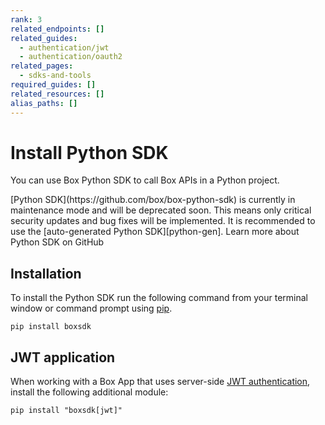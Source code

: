 ```yaml
---
rank: 3
related_endpoints: []
related_guides:
  - authentication/jwt
  - authentication/oauth2
related_pages:
  - sdks-and-tools
required_guides: []
related_resources: []
alias_paths: []
---
```


# Install Python SDK

You can use Box Python SDK to call Box APIs in a Python project.

<Message type='notice'>
 [Python SDK](https://github.com/box/box-python-sdk)
 is currently in maintenance mode and will be deprecated soon.
 This means only critical security updates and bug fixes will be
 implemented.
 It is recommended to use the [auto-generated Python SDK][python-gen].
</Message>

<CTA to="https://github.com/box/box-python-sdk">
  Learn more about Python SDK on GitHub
</CTA>

## Installation

To install the Python SDK run the following command from your terminal
window or command prompt using [pip][pip].

```shell
pip install boxsdk
```

## JWT application

When working with a Box App that uses server-side [JWT authentication][jwt], install the following additional module:

```shell
pip install "boxsdk[jwt]"
```

[pip]: https://pypi.org/project/pip/
[jwt]: g://authentication/jwt
[python-gen]: g://tooling/sdks/python-gen

